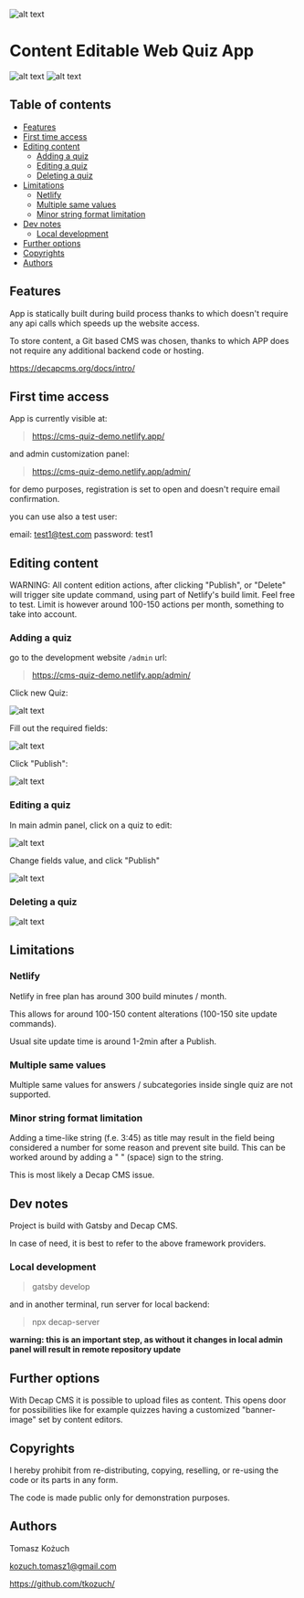 ![alt text](src/images/logo-quizzes-font-honk--smaller.png)

# <div id='s1' />Content Editable Web Quiz App

![alt text](docs/preview.png)
![alt text](docs/preview-admin.png)

## Table of contents

- [Features](#s0-1)
- [First time access](#s1-1)
- [Editing content](#s1-2)
  - [Adding a quiz](#s1-2-1)
  - [Editing a quiz](#s1-2-2)
  - [Deleting a quiz](#s1-2-3)
- [Limitations](#s1-3)
  - [Netlify](#s1-3-1)
  - [Multiple same values](#s1-3-2)
  - [Minor string format limitation](#s1-3-3)
- [Dev notes](#s1-5)
  - [Local development](#s1-5-1)
- [ Further options](#s1-6)
- [ Copyrights](#s1-7)
- [ Authors](#s1-8)

## <div id='s0-1' />Features

App is statically built during build process thanks to which doesn't require any api calls which speeds up the website access.

To store content, a Git based CMS was chosen, thanks to which APP does not require any additional backend code or hosting.

https://decapcms.org/docs/intro/

## <div id='s1-1' />First time access

App is currently visible at:

> https://cms-quiz-demo.netlify.app/

and admin customization panel:

> https://cms-quiz-demo.netlify.app/admin/

for demo purposes, registration is set to open and doesn't require email confirmation.

you can use also a test user:

email: test1@test.com
password: test1

## <div id='s1-2' />Editing content

WARNING: All content edition actions, after clicking "Publish", or "Delete" will trigger site update command, using part of Netlify's build limit. Feel free to test. Limit is however around 100-150 actions per month, something to take into account.

### <div id='s1-2-1' />Adding a quiz

go to the development website `/admin` url:

> https://cms-quiz-demo.netlify.app/admin/

Click new Quiz:

![alt text](docs/image.png)

Fill out the required fields:

![alt text](docs/image-1.png)

Click "Publish":

![alt text](docs/image-2.png)

### <div id='s1-2-2' />Editing a quiz

In main admin panel, click on a quiz to edit:

![alt text](docs/image-3.png)

Change fields value, and click "Publish"

![alt text](docs/image-2.png)

### <div id='s1-2-3' />Deleting a quiz

![alt text](docs/image-6.png)

## <div id='s1-3' />Limitations

### <div id='s1-3-1' />Netlify

Netlify in free plan has around 300 build minutes / month.

This allows for around 100-150 content alterations (100-150 site update commands).

Usual site update time is around 1-2min after a Publish.

### <div id='s1-3-2' />Multiple same values

Multiple same values for answers / subcategories inside single quiz are not supported.

### <div id='s1-3-3' />Minor string format limitation

Adding a time-like string (f.e. 3:45) as title may result in the field being considered a number for some reason and prevent site build. This can be worked around by adding a " " (space) sign to the string.

This is most likely a Decap CMS issue.

## <div id='s1-5' />Dev notes

Project is build with Gatsby and Decap CMS.

In case of need, it is best to refer to the above framework providers.

### <div id='s1-5-1' />Local development

> gatsby develop

and in another terminal, run server for local backend:

> npx decap-server

**warning: this is an important step, as without it changes in local admin panel will result in remote repository update**

## <div id='s1-6' /> Further options

With Decap CMS it is possible to upload files as content. This opens door for possibilities like for example quizzes having a customized "banner-image" set by content editors.

## <div id='s1-7' /> Copyrights

I hereby prohibit from re-distributing, copying, reselling, or re-using the code or its parts in any form.

The code is made public only for demonstration purposes.

## <div id='s1-8' /> Authors

Tomasz Kożuch

kozuch.tomasz1@gmail.com

https://github.com/tkozuch/

